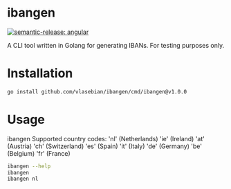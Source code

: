 # ibangen

[![semantic-release: angular](https://img.shields.io/badge/semantic--release-angular-e10079?logo=semantic-release)](https://github.com/semantic-release/semantic-release)

A CLI tool written in Golang for generating IBANs. For testing purposes only.

# Installation

```bash
go install github.com/vlasebian/ibangen/cmd/ibangen@v1.0.0
```

# Usage

ibangen <country-code>
Supported country codes:
'nl' (Netherlands)
'ie' (Ireland)
'at' (Austria)
'ch' (Switzerland)
'es' (Spain)
'it' (Italy)
'de' (Germany)
'be' (Belgium)
'fr' (France)

```bash
ibangen --help
ibangen
ibangen nl
```
